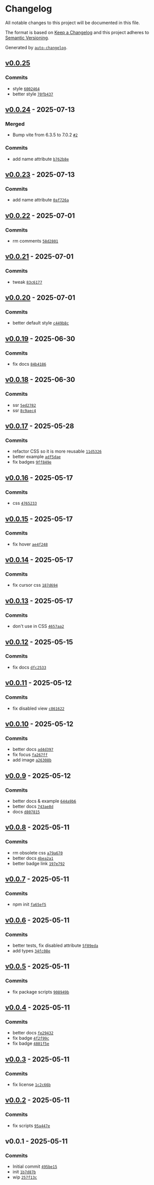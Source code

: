 # Changelog

All notable changes to this project will be documented in this file.

The format is based on [Keep a Changelog](https://keepachangelog.com/en/1.0.0/)
and this project adheres to [Semantic Versioning](https://semver.org/spec/v2.0.0.html).

Generated by [`auto-changelog`](https://github.com/CookPete/auto-changelog).

## [v0.0.25](https://github.com/substrate-system/button/compare/v0.0.24...v0.0.25)

### Commits

- style [`6002464`](https://github.com/substrate-system/button/commit/6002464161346d4bd1f3ba66a92843796828a736)
- better style [`70fb437`](https://github.com/substrate-system/button/commit/70fb4373e8d02746c1539f6b1b122f579eef45c0)

## [v0.0.24](https://github.com/substrate-system/button/compare/v0.0.23...v0.0.24) - 2025-07-13

### Merged

- Bump vite from 6.3.5 to 7.0.2 [`#2`](https://github.com/substrate-system/button/pull/2)

### Commits

- add name attribute [`b762b8e`](https://github.com/substrate-system/button/commit/b762b8ea7a53ca26c5ad9361b6231bbbe16fb489)

## [v0.0.23](https://github.com/substrate-system/button/compare/v0.0.22...v0.0.23) - 2025-07-13

### Commits

- add name attribute [`0af726a`](https://github.com/substrate-system/button/commit/0af726aa71bcc1a2580c62d23c56a218dbe4d9db)

## [v0.0.22](https://github.com/substrate-system/button/compare/v0.0.21...v0.0.22) - 2025-07-01

### Commits

- rm comments [`58d2801`](https://github.com/substrate-system/button/commit/58d2801f85592b83c468bf84e85d678ad5cdbec7)

## [v0.0.21](https://github.com/substrate-system/button/compare/v0.0.20...v0.0.21) - 2025-07-01

### Commits

- tweak [`83c6177`](https://github.com/substrate-system/button/commit/83c6177d735a91e9bb589a53fead1551193aa00a)

## [v0.0.20](https://github.com/substrate-system/button/compare/v0.0.19...v0.0.20) - 2025-07-01

### Commits

- better default style [`c449b8c`](https://github.com/substrate-system/button/commit/c449b8cc559dbefbcd44fade16ec6c803bb8016c)

## [v0.0.19](https://github.com/substrate-system/button/compare/v0.0.18...v0.0.19) - 2025-06-30

### Commits

- fix docs [`84b4186`](https://github.com/substrate-system/button/commit/84b4186f3202778aef6d193707f9847cde43795d)

## [v0.0.18](https://github.com/substrate-system/button/compare/v0.0.17...v0.0.18) - 2025-06-30

### Commits

- ssr [`5ed2782`](https://github.com/substrate-system/button/commit/5ed27822d94366702183801089f068aba1ef4520)
- ssr [`8c9aec4`](https://github.com/substrate-system/button/commit/8c9aec4d0f3d810ad20bc900e65b1e4c47e58c88)

## [v0.0.17](https://github.com/substrate-system/button/compare/v0.0.16...v0.0.17) - 2025-05-28

### Commits

- refactor CSS so it is more reusable [`11d5326`](https://github.com/substrate-system/button/commit/11d5326eb9f4c57e0ca7fb1ece7251b917dba38b)
- better example [`adf5dae`](https://github.com/substrate-system/button/commit/adf5daeecddca37f9099b8c4af6a0b1b9872e73d)
- fix badges [`9ff849e`](https://github.com/substrate-system/button/commit/9ff849efece86e56627e21c339867a42ee583eae)

## [v0.0.16](https://github.com/substrate-system/button/compare/v0.0.15...v0.0.16) - 2025-05-17

### Commits

- css [`4765233`](https://github.com/substrate-system/button/commit/4765233f72499f496faddb5cdf532c8efb4e4f9e)

## [v0.0.15](https://github.com/substrate-system/button/compare/v0.0.14...v0.0.15) - 2025-05-17

### Commits

- fix hover [`ae4f248`](https://github.com/substrate-system/button/commit/ae4f248d6bef0a4a3d76bc7a775630951e0eab88)

## [v0.0.14](https://github.com/substrate-system/button/compare/v0.0.13...v0.0.14) - 2025-05-17

### Commits

- fix cursor css [`187d694`](https://github.com/substrate-system/button/commit/187d694fbf003ef9605dcdd74f6781a3f868a052)

## [v0.0.13](https://github.com/substrate-system/button/compare/v0.0.12...v0.0.13) - 2025-05-17

### Commits

- don't use  in CSS [`4657aa2`](https://github.com/substrate-system/button/commit/4657aa27d27ab4dc205576c09b535b53de62e7ef)

## [v0.0.12](https://github.com/substrate-system/button/compare/v0.0.11...v0.0.12) - 2025-05-15

### Commits

- fix docs [`dfc2533`](https://github.com/substrate-system/button/commit/dfc2533a8bfd878c2f08f683aaf42162a6871da7)

## [v0.0.11](https://github.com/substrate-system/button/compare/v0.0.10...v0.0.11) - 2025-05-12

### Commits

- fix disabled view [`c861622`](https://github.com/substrate-system/button/commit/c861622cc4503d09cf28e3caa557edc779b6903c)

## [v0.0.10](https://github.com/substrate-system/button/compare/v0.0.9...v0.0.10) - 2025-05-12

### Commits

- better docs [`ad4d397`](https://github.com/substrate-system/button/commit/ad4d3970b569963f683db2cb26f55c565aa632ce)
- fix focus [`fa267ff`](https://github.com/substrate-system/button/commit/fa267ff445bdc15127b726001c7ba8238eb2086a)
- add image [`a26308b`](https://github.com/substrate-system/button/commit/a26308b6844c20a036bd221b23c41972c9913fb4)

## [v0.0.9](https://github.com/substrate-system/button/compare/v0.0.8...v0.0.9) - 2025-05-12

### Commits

- better docs & example [`644a9b6`](https://github.com/substrate-system/button/commit/644a9b66c5dfc8ba2ae6ff92cc7313fc1b33ca11)
- better docs [`743ae8d`](https://github.com/substrate-system/button/commit/743ae8d7f5b3dc52eb0030cd9e41c84fdbc49b13)
- docs [`d807815`](https://github.com/substrate-system/button/commit/d807815aeba34500ffc60ff953593fffad3beb3a)

## [v0.0.8](https://github.com/substrate-system/button/compare/v0.0.7...v0.0.8) - 2025-05-11

### Commits

- rm obsolete css [`a79a670`](https://github.com/substrate-system/button/commit/a79a670187adf216f9e8d872625bf42497008463)
- better docs [`4bea2a1`](https://github.com/substrate-system/button/commit/4bea2a1e13febc7599ae3c24eb1e27c940fb2d3b)
- better badge link [`197e792`](https://github.com/substrate-system/button/commit/197e792468f2972ae6119d8980c2f53bcdcfdeac)

## [v0.0.7](https://github.com/substrate-system/button/compare/v0.0.6...v0.0.7) - 2025-05-11

### Commits

- npm init [`fa65ef5`](https://github.com/substrate-system/button/commit/fa65ef5bb67a69786fa284cac56335775762a66f)

## [v0.0.6](https://github.com/substrate-system/button/compare/v0.0.5...v0.0.6) - 2025-05-11

### Commits

- better tests, fix disabled attribute [`5f09eda`](https://github.com/substrate-system/button/commit/5f09edad9fff9aae691acf9a4388458cbac2eeb0)
- add types [`34fc08e`](https://github.com/substrate-system/button/commit/34fc08ecf50a21d810780e6d79dd196aca208012)

## [v0.0.5](https://github.com/substrate-system/button/compare/v0.0.4...v0.0.5) - 2025-05-11

### Commits

- fix package scripts [`908949b`](https://github.com/substrate-system/button/commit/908949bc9849316005c9c8b775e4dc0dc819830e)

## [v0.0.4](https://github.com/substrate-system/button/compare/v0.0.3...v0.0.4) - 2025-05-11

### Commits

- better docs [`fe29432`](https://github.com/substrate-system/button/commit/fe29432438db5b6750e5c62e08125ce9510607b7)
- fix badge [`4f2f99c`](https://github.com/substrate-system/button/commit/4f2f99cafdd667863d0af28837c5eef231cf9956)
- fix badge [`4801f5e`](https://github.com/substrate-system/button/commit/4801f5e8710290ad07d01a185c013d5232b77db4)

## [v0.0.3](https://github.com/substrate-system/button/compare/v0.0.2...v0.0.3) - 2025-05-11

### Commits

- fix license [`1c2c66b`](https://github.com/substrate-system/button/commit/1c2c66bc1a0bd52347841b5678a06f80cb740fa0)

## [v0.0.2](https://github.com/substrate-system/button/compare/v0.0.1...v0.0.2) - 2025-05-11

### Commits

- fix scripts [`95a447e`](https://github.com/substrate-system/button/commit/95a447e5d26145163e3e33f160d40db6fef85bb8)

## v0.0.1 - 2025-05-11

### Commits

- Initial commit [`495be15`](https://github.com/substrate-system/button/commit/495be15b6e93609549a69fcf26cd007da3196334)
- init [`1b7d87b`](https://github.com/substrate-system/button/commit/1b7d87b2fc6f92a5ab6216ace6fa7b1de80dac04)
- wip [`257f13c`](https://github.com/substrate-system/button/commit/257f13cec97faa74b1ffc95f7b1144b0296ae2c0)
